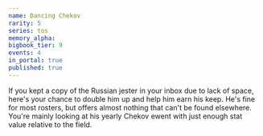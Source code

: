 ```yaml
---
name: Dancing Chekov
rarity: 5
series: tos
memory_alpha:
bigbook_tier: 9
events: 4
in_portal: true
published: true
---
```


If you kept a copy of the Russian jester in your inbox due to lack of space, here's your chance to double him up and help him earn his keep. He's fine for most rosters, but offers almost nothing that can't be found elsewhere. You're mainly looking at his yearly Chekov ewent with just enough stat value relative to the field.
